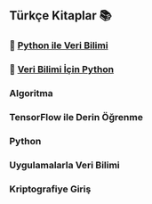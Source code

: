 ## Türkçe Kitaplar :books:

### :orange_book:	[Python ile Veri Bilimi](https://github.com/enesmanan/turkce-kitaplar/tree/main/Python%20ile%20Veri%20Bilimi) 

### :blue_book: [Veri Bilimi İçin Python](https://github.com/enesmanan/turkce-kitaplar/tree/main/Veri%20Bilimi%20%C4%B0%C3%A7in%20Python)

### Algoritma

### TensorFlow ile Derin Öğrenme

### Python

### Uygulamalarla Veri Bilimi

### Kriptografiye Giriş
